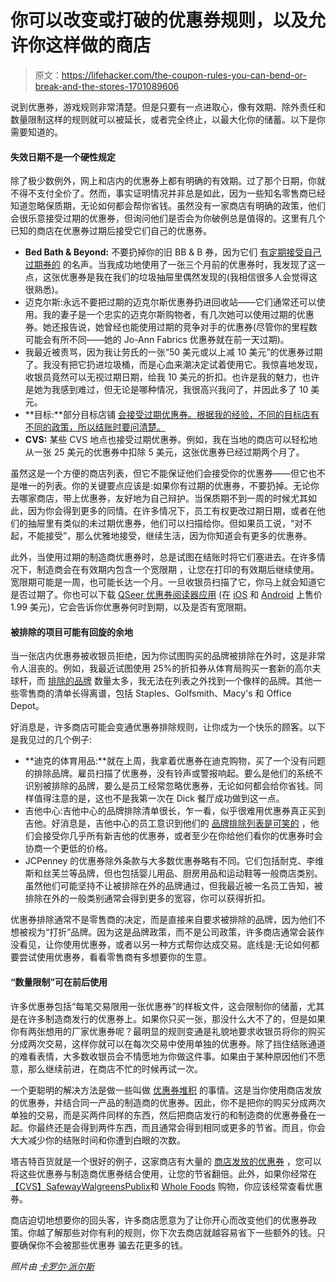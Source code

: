 # 你可以改变或打破的优惠券规则，以及允许你这样做的商店

> 原文：<https://lifehacker.com/the-coupon-rules-you-can-bend-or-break-and-the-stores-1701089606>

说到优惠券，游戏规则非常清楚。但是只要有一点进取心，像有效期、除外责任和数量限制这样的规则就可以被延长，或者完全终止，以最大化你的储蓄。以下是你需要知道的。



#### **失效日期不是一个硬性规定**

除了极少数例外，网上和店内的优惠券上都有明确的有效期。过了那个日期，你就不得不支付全价了。然而，事实证明情况并非总是如此，因为一些知名零售商已经知道忽略保质期，无论如何都会帮你省钱。虽然没有一家商店有明确的政策，他们会很乐意接受过期的优惠券，但询问他们是否会为你破例总是值得的。这里有几个已知的商店在优惠券过期后接受它们自己的优惠券。

*   **Bed Bath & Beyond:** 不要扔掉你的旧 BB & B 券，因为它们 [有定期接受自己过期券的](http://www.hotcouponworld.com/forums/talk-it-up/339634-stores-accept-expired-coupons-list-them-here.html) 的名声。当我成功地使用了一张三个月前的优惠券时，我发现了这一点，这张优惠券是我在我们的垃圾抽屉里偶然发现的(我相信很多人会觉得这很熟悉)。
*   迈克尔斯:永远不要把过期的迈克尔斯优惠券扔进回收站——它们通常还可以使用。我的妻子是一个忠实的迈克尔斯购物者，有几次她可以使用过期的优惠券。她还报告说，她曾经也能使用过期的竞争对手的优惠券(尽管你的里程数可能会有所不同——她的 Jo-Ann Fabrics 优惠券就在前一天过期)。
*   我最近被责骂，因为我让劳氏的一张“50 美元或以上减 10 美元”的优惠券过期了。我没有把它扔进垃圾桶，而是心血来潮决定试着使用它。我惊喜地发现，收银员竟然可以无视过期日期，给我 10 美元的折扣。也许是我的魅力，也许是她为我感到难过，但无论是哪种情况，我很高兴我问了，并因此多了 10 美元。
*   **目标:**部分目标店铺 [会接受过期优惠券。根据我的经验，不同的目标店有不同的政策，所以结账时要问清楚。](http://www.ihatetarget.net/expired-coupons/)
*   **CVS:** 某些 CVS 地点也接受过期优惠券。例如，我在当地的商店可以轻松地从一张 25 美元的优惠券中扣除 5 美元，这张优惠券已经过期两个月了。

虽然这是一个方便的商店列表，但它不能保证他们会接受你的优惠券——但它也不是唯一的列表。你的关键要点应该是:如果你有过期的优惠券，不要扔掉。无论你去哪家商店，带上优惠券，友好地为自己辩护。当保质期不到一周的时候尤其如此，因为你会得到更多的同情。在许多情况下，员工有权更改过期日期，或者在他们的抽屉里有类似的未过期优惠券，他们可以扫描给你。但如果员工说，“对不起，不能接受”，那么优雅地接受，继续生活，因为你知道会有更多的优惠券。

此外，当使用过期的制造商优惠券时，总是试图在结账时将它们塞进去。在许多情况下，制造商会在有效期内包含一个宽限期 ，让您在打印的有效期后继续使用。宽限期可能是一周，也可能长达一个月。一旦收银员扫描了它，你马上就会知道它是否过期了。你也可以下载 [QSeer 优惠券阅读器应用](http://dustywallet.com/qseer/) (在 [iOS](https://itunes.apple.com/us/app/qseer-coupon-reader/id587430159) 和 [Android](https://play.google.com/store/apps/details?id=com.dustywallet.qseer&hl=en) 上售价 1.99 美元)，它会告诉你优惠券何时到期，以及是否有宽限期。

#### **被排除的项目可能有回旋的余地**

当一张店内优惠券被收银员拒绝，因为你试图购买的品牌被排除在外时，这是非常令人沮丧的。例如，我最近试图使用 25%的折扣券从体育局购买一套新的高尔夫球杆，而 [排除的品牌](http://www.sportsauthority.com/In-Store-Exclusions/shop.jsp?categoryId=11308301) 数量太多，我无法在列表之外找到一个像样的品牌。其他一些零售商的清单长得离谱，包括 Staples、Golfsmith、Macy's 和 Office Depot。

好消息是，许多商店可能会变通优惠券排除规则，让你成为一个快乐的顾客。以下是我见过的几个例子:

*   **迪克的体育用品:**就在上周，我拿着优惠券在迪克购物，买了一个没有问题的排除品牌。雇员扫描了优惠券，没有铃声或警报响起。要么是他们的系统不识别被排除的品牌，要么是员工经常忽略优惠券，无论如何都会给你省钱。同样值得注意的是，这也不是我第一次在 Dick 餐厅成功做到这一点。
*   吉他中心:吉他中心的品牌排除清单很长，乍一看，似乎很难用优惠券真正买到吉他。好消息是，吉他中心的员工意识到他们的 [品牌排除列表是可笑的](http://consumerist.com/2013/03/29/chat-transcript-reveals-that-guitar-center-coupon-may-be-more-flexible-than-it-appears/) ，他们会接受你几乎所有新吉他的优惠券，或者至少在你给他们看你的优惠券时会协商一个更低的价格。
*   JCPenney 的优惠券除外条款与大多数优惠券略有不同。它们包括耐克、李维斯和丝芙兰等品牌，但也包括婴儿用品、厨房用品和运动鞋等一般商店类别。虽然他们可能坚持不让被排除在外的品牌通过，但我最近被一名员工告知，被排除在外的一般类别通常会得到更多的宽容，你可以获得折扣。

优惠券排除通常不是零售商的决定，而是直接来自要求被排除的品牌，因为他们不想被视为“打折”品牌。因为这是品牌政策，而不是公司政策，许多商店通常会装作没看见，让你使用优惠券，或者以另一种方式帮你达成交易。底线是:无论如何都要尝试使用优惠券，看看零售商有多想要你的生意。

#### **“数量限制”可在**前后使用

许多优惠券包括“每笔交易限用一张优惠券”的样板文件，这会限制你的储蓄，尤其是在许多制造商发行的优惠券上。如果你只买一张，那没什么大不了的，但是如果你有两张想用的厂家优惠券呢？最明显的规则变通是礼貌地要求收银员将你的购买分成两次交易，这样你就可以在每次交易中使用单独的优惠券。除了挡住结账通道的难看表情，大多数收银员会不情愿地为你做这件事。如果由于某种原因他们不愿意，那么继续前进，在商店不忙的时候再试一次。

一个更聪明的解决方法是做一些叫做 [优惠券堆积](https://lifehacker.com/seven-retailers-that-let-you-stack-coupons-1484256706) 的事情。这是当你使用商店发放的优惠券，并结合同一产品的制造商的优惠券。因此，你不是把你的购买分成两次单独的交易，而是买两件同样的东西，然后把商店发行的和制造商的优惠券叠在一起。你最终还是会得到两件东西，而且通常会得到相同或更多的节省。而且，你会大大减少你的结账时间和你遭到白眼的次数。

塔吉特百货就是一个很好的例子，这家商店有大量的 [商店发放的优惠券](http://coupons.target.com/) ，您可以将这些优惠券与制造商优惠券结合使用，让您的节省翻倍。此外，如果你经常在[【CVS】](http://www.cvs.com/deals/deals.jsp)[Safeway](http://www.safeway.com/ShopStores/Offers-Landing-IMG.page)[Walgreens](http://www.walgreens.com/topic/offers/weeklyad-and-offers.jsp)[Publix](http://www.publix.com/savings/coupons)和 [Whole Foods](http://www.wholefoodsmarket.com/coupons) 购物，你应该经常查看优惠券。

商店迫切地想要你的回头客，许多商店愿意为了让你开心而改变他们的优惠券政策。你越了解那些对你有利的规则，你下次去商店就越容易省下一些额外的钱。只要确保你不会被那些优惠券 骗去花更多的钱。

*照片由* [*卡罗尔·派尔斯*](https://www.flickr.com/photos/cpyles/10866066513)